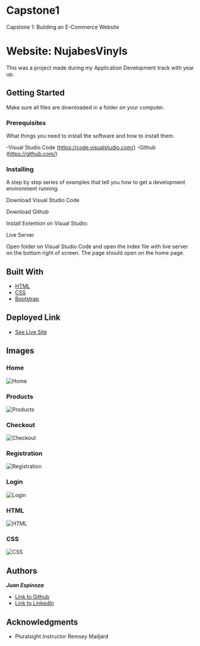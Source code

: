 # Capstone1
 Capstone 1: Building an E-Commerce Website

# Website: NujabesVinyls

This was a project made during my Application Development track with year up.  

## Getting Started

Make sure all files are downloaded in a folder on your computer.  

### Prerequisites

What things you need to install the software and how to install them.

-Visual Studio Code (https://code.visualstudio.com/)
-Github (https://github.com/)

### Installing

A step by step series of examples that tell you how to get a development environment running.

Download Visual Studio Code

Download Github

Install Extention on Visual Studio:

Live Server

Open folder on Visual Studio Code and open the index file with live server on the bottom right of screen. The page should open on the home page.


## Built With

* [HTML](https://developer.mozilla.org/en-US/docs/Web/HTML)
* [CSS](https://developer.mozilla.org/en-US/docs/Web/CSS)
* [Bootstrap](https://getbootstrap.com/)

## Deployed Link

* [See Live Site](https://juanespinozacode.github.io/Capstone1/)

## Images

### Home
![Home](images/home-snap.PNG)

### Products
![Products](images/products-snap.PNG)

### Checkout
![Checkout](images/checkout-snap.PNG)

### Registration
![Registration](images/registration-snap.PNG)

### Login
![Login](images/login-snap.PNG)

### HTML
![HTML](images/html-snap.PNG)

### CSS
![CSS](images/css-snap.PNG)

## Authors

***Juan Espinoza*** 

- [Link to Github](https://github.com/JuanEspinozaCode)
- [Link to LinkedIn](https://www.linkedin.com/in/juan-espinoza-5b3410237/)

## Acknowledgments

* Pluralsight Instructor Remsey Mailjard